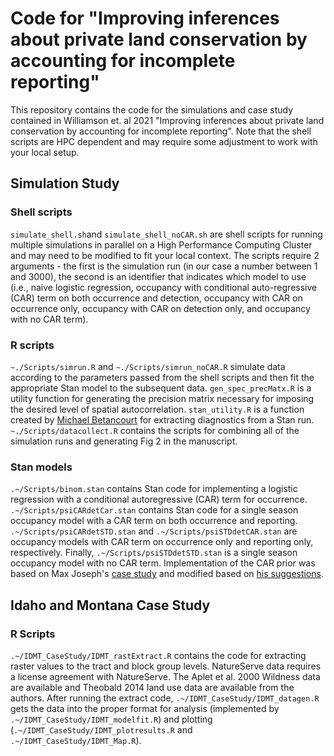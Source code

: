 # Code for "Improving inferences about private land conservation by accounting for incomplete reporting"

This repository contains the code for the simulations and case study contained in Williamson et. al 2021 "Improving inferences about private land conservation by accounting for incomplete reporting". Note that the shell scripts are HPC dependent and may require some adjustment to work with your local setup.

## Simulation Study
### Shell scripts
`simulate_shell.sh`and `simulate_shell_noCAR.sh` are shell scripts for running multiple simulations in parallel on a High Performance Computing Cluster and may need to be modified to fit your local context. The scripts require 2 arguments - the first is the simulation run (in our case a number between 1 and 3000), the second is an identifier that indicates which model to use (i.e., naive logistic regression, occupancy with conditional auto-regressive (CAR) term on both occurrence and detection, occupancy with CAR on occurrence only, occupancy with CAR on detection only, and occupancy with no CAR term).

### R scripts
`~./Scripts/simrun.R` and `~./Scripts/simrun_noCAR.R` simulate data according to the parameters passed from the shell scripts and then fit the appropriate Stan model to the subsequent data. `gen_spec_precMatx.R` is a utility function for generating the precision matrix necessary for imposing the desired level of spatial autocorrelation. `stan_utility.R` is a function created by [Michael Betancourt](https://github.com/betanalpha/knitr_case_studies/tree/master/principled_bayesian_workflow) for extracting diagnostics from a Stan run. `~./Scripts/datacollect.R` contains the scripts for combining all of the simulation runs and generating Fig 2 in the manuscript.

### Stan models
`.~/Scripts/binom.stan` contains Stan code for implementing a logistic regression with a conditional autoregressive (CAR) term for occurrence. `.~/Scripts/psiCARdetCar.stan` contains Stan code for a single season occupancy model with a CAR term on both occurrence and reporting. `.~/Scripts/psiCARdetSTD.stan` and `.~/Scripts/psiSTDdetCAR.stan` are occupancy models with CAR term on occurrence only and reporting only, respectively. Finally, `.~/Scripts/psiSTDdetSTD.stan` is a single season occupancy model with no CAR term. Implementation of the CAR prior was based on Max Joseph's [case study](https://mc-stan.org/users/documentation/case-studies/mbjoseph-CARStan.html) and modified based on [his suggestions](https://discourse.mc-stan.org/t/reparamaterize-conditional-autoregressive-model-of-occupancy-to-avoid-low-e-bfmi-warning/5931/8).

## Idaho and Montana Case Study
### R Scripts
`.~/IDMT_CaseStudy/IDMT_rastExtract.R` contains the code for extracting raster values to the tract and block group levels. NatureServe data requires a license agreement with NatureServe. The Aplet et al. 2000 Wildness data are available and Theobald 2014 land use data are available from the authors. After running the extract code, `.~/IDMT_CaseStudy/IDMT_datagen.R` gets the data into the proper format for analysis (implemented by `.~/IDMT_CaseStudy/IDMT_modelfit.R`) and plotting (`.~/IDMT_CaseStudy/IDMT_plotresults.R` and `.~/IDMT_CaseStudy/IDMT_Map.R`).
